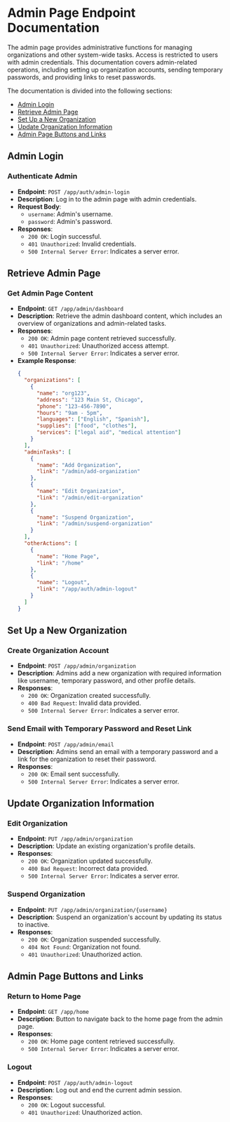 # Admin Page Endpoint Documentation

The admin page provides administrative functions for managing organizations and other system-wide tasks. Access is restricted to users with admin credentials. This documentation covers admin-related operations, including setting up organization accounts, sending temporary passwords, and providing links to reset passwords.

The documentation is divided into the following sections:
- [Admin Login](#admin-login)
- [Retrieve Admin Page](#retrieve-admin-page)
- [Set Up a New Organization](#set-up-a-new-organization)
- [Update Organization Information](#update-organization-information)
- [Admin Page Buttons and Links](#admin-page-buttons-and-links)

## Admin Login
### Authenticate Admin
- **Endpoint**: `POST /app/auth/admin-login`
- **Description**: Log in to the admin page with admin credentials.
- **Request Body**:
  - `username`: Admin's username.
  - `password`: Admin's password.
- **Responses**:
  - `200 OK`: Login successful.
  - `401 Unauthorized`: Invalid credentials.
  - `500 Internal Server Error`: Indicates a server error.

## Retrieve Admin Page
### Get Admin Page Content
- **Endpoint**: `GET /app/admin/dashboard`
- **Description**: Retrieve the admin dashboard content, which includes an overview of organizations and admin-related tasks.
- **Responses**:
  - `200 OK`: Admin page content retrieved successfully.
  - `401 Unauthorized`: Unauthorized access attempt.
  - `500 Internal Server Error`: Indicates a server error.
- **Example Response**:
  ```json
  {
    "organizations": [
      {
        "name": "org123",
        "address": "123 Main St, Chicago",
        "phone": "123-456-7890",
        "hours": "9am - 5pm",
        "languages": ["English", "Spanish"],
        "supplies": ["food", "clothes"],
        "services": ["legal aid", "medical attention"]
      }
    ],
    "adminTasks": [
      {
        "name": "Add Organization",
        "link": "/admin/add-organization"
      },
      {
        "name": "Edit Organization",
        "link": "/admin/edit-organization"
      },
      {
        "name": "Suspend Organization",
        "link": "/admin/suspend-organization"
      }
    ],
    "otherActions": [
      {
        "name": "Home Page",
        "link": "/home"
      },
      {
        "name": "Logout",
        "link": "/app/auth/admin-logout"
      }
    ]
  }
  ```

## Set Up a New Organization
### Create Organization Account
- **Endpoint**: `POST /app/admin/organization`
- **Description**: Admins add a new organization with required information like username, temporary password, and other profile details.
- **Responses**:
  - `200 OK`: Organization created successfully.
  - `400 Bad Request`: Invalid data provided.
  - `500 Internal Server Error`: Indicates a server error.

### Send Email with Temporary Password and Reset Link
- **Endpoint**: `POST /app/admin/email`
- **Description**: Admins send an email with a temporary password and a link for the organization to reset their password.
- **Responses**:
  - `200 OK`: Email sent successfully.
  - `500 Internal Server Error`: Indicates a server error.

## Update Organization Information
### Edit Organization
- **Endpoint**: `PUT /app/admin/organization`
- **Description**: Update an existing organization's profile details.
- **Responses**:
  - `200 OK`: Organization updated successfully.
  - `400 Bad Request`: Incorrect data provided.
  - `500 Internal Server Error`: Indicates a server error.

### Suspend Organization
- **Endpoint**: `PUT /app/admin/organization/{username}`
- **Description**: Suspend an organization's account by updating its status to inactive.
- **Responses**:
  - `200 OK`: Organization suspended successfully.
  - `404 Not Found`: Organization not found.
  - `401 Unauthorized`: Unauthorized action.

## Admin Page Buttons and Links

### Return to Home Page
- **Endpoint**: `GET /app/home`
- **Description**: Button to navigate back to the home page from the admin page.
- **Responses**:
  - `200 OK`: Home page content retrieved successfully.
  - `500 Internal Server Error`: Indicates a server error.

### Logout
- **Endpoint**: `POST /app/auth/admin-logout`
- **Description**: Log out and end the current admin session.
- **Responses**:
  - `200 OK`: Logout successful.
  - `401 Unauthorized`: Unauthorized action.
